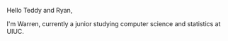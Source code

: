 
Hello Teddy and Ryan,

I'm Warren, currently a junior studying computer science and statistics at UIUC. 